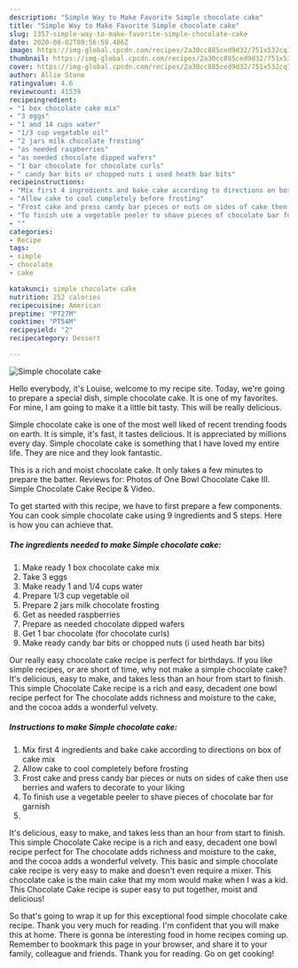 ```yaml
---
description: "Simple Way to Make Favorite Simple chocolate cake"
title: "Simple Way to Make Favorite Simple chocolate cake"
slug: 1357-simple-way-to-make-favorite-simple-chocolate-cake
date: 2020-08-02T09:56:59.486Z
image: https://img-global.cpcdn.com/recipes/2a30cc885ced9d32/751x532cq70/simple-chocolate-cake-recipe-main-photo.jpg
thumbnail: https://img-global.cpcdn.com/recipes/2a30cc885ced9d32/751x532cq70/simple-chocolate-cake-recipe-main-photo.jpg
cover: https://img-global.cpcdn.com/recipes/2a30cc885ced9d32/751x532cq70/simple-chocolate-cake-recipe-main-photo.jpg
author: Allie Stone
ratingvalue: 4.6
reviewcount: 41539
recipeingredient:
- "1 box chocolate cake mix"
- "3 eggs"
- "1 and 14 cups water"
- "1/3 cup vegetable oil"
- "2 jars milk chocolate frosting"
- "as needed raspberries"
- "as needed chocolate dipped wafers"
- "1 bar chocolate for chocolate curls"
- " candy bar bits or chopped nuts i used heath bar bits"
recipeinstructions:
- "Mix first 4 ingredients and bake cake according to directions on box of cake mix"
- "Allow cake to cool completely before frosting"
- "Frost cake and press candy bar pieces or nuts on sides of cake then use berries and wafers to decorate to your liking"
- "To finish use a vegetable peeler to shave pieces of chocolate bar for garnish"
- ""
categories:
- Recipe
tags:
- simple
- chocolate
- cake

katakunci: simple chocolate cake 
nutrition: 252 calories
recipecuisine: American
preptime: "PT27M"
cooktime: "PT54M"
recipeyield: "2"
recipecategory: Dessert

---
```



![Simple chocolate cake](https://img-global.cpcdn.com/recipes/2a30cc885ced9d32/751x532cq70/simple-chocolate-cake-recipe-main-photo.jpg)

Hello everybody, it's Louise, welcome to my recipe site. Today, we're going to prepare a special dish, simple chocolate cake. It is one of my favorites. For mine, I am going to make it a little bit tasty. This will be really delicious.

Simple chocolate cake is one of the most well liked of recent trending foods on earth. It is simple, it's fast, it tastes delicious. It is appreciated by millions every day. Simple chocolate cake is something that I have loved my entire life. They are nice and they look fantastic.

This is a rich and moist chocolate cake. It only takes a few minutes to prepare the batter. Reviews for: Photos of One Bowl Chocolate Cake III. Simple Chocolate Cake Recipe &amp; Video.


To get started with this recipe, we have to first prepare a few components. You can cook simple chocolate cake using 9 ingredients and 5 steps. Here is how you can achieve that.

<!--inarticleads1-->

##### The ingredients needed to make Simple chocolate cake:

1. Make ready 1 box chocolate cake mix
1. Take 3 eggs
1. Make ready 1 and 1/4 cups water
1. Prepare 1/3 cup vegetable oil
1. Prepare 2 jars milk chocolate frosting
1. Get as needed raspberries
1. Prepare as needed chocolate dipped wafers
1. Get 1 bar chocolate (for chocolate curls)
1. Make ready  candy bar bits or chopped nuts (i used heath bar bits)


Our really easy chocolate cake recipe is perfect for birthdays. If you like simple recipes, or are short of time, why not make a simple chocolate cake? It&#39;s delicious, easy to make, and takes less than an hour from start to finish. This simple Chocolate Cake recipe is a rich and easy, decadent one bowl recipe perfect for The chocolate adds richness and moisture to the cake, and the cocoa adds a wonderful velvety. 

<!--inarticleads2-->

##### Instructions to make Simple chocolate cake:

1. Mix first 4 ingredients and bake cake according to directions on box of cake mix
1. Allow cake to cool completely before frosting
1. Frost cake and press candy bar pieces or nuts on sides of cake then use berries and wafers to decorate to your liking
1. To finish use a vegetable peeler to shave pieces of chocolate bar for garnish
1. 


It&#39;s delicious, easy to make, and takes less than an hour from start to finish. This simple Chocolate Cake recipe is a rich and easy, decadent one bowl recipe perfect for The chocolate adds richness and moisture to the cake, and the cocoa adds a wonderful velvety. This basic and simple chocolate cake recipe is very easy to make and doesn&#39;t even require a mixer. This chocolate cake is the main cake that my mom would make when I was a kid. This Chocolate Cake recipe is super easy to put together, moist and delicious! 

So that's going to wrap it up for this exceptional food simple chocolate cake recipe. Thank you very much for reading. I'm confident that you will make this at home. There is gonna be interesting food in home recipes coming up. Remember to bookmark this page in your browser, and share it to your family, colleague and friends. Thank you for reading. Go on get cooking!
